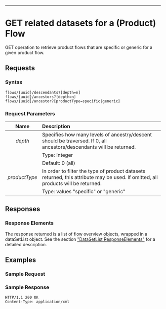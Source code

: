 ---

GET related datasets for a (Product) Flow
=========================================

GET operation to retrieve product flows that are specific or generic for
a given product flow.

Requests
--------

### Syntax

    flows/{uuid}/descendants?[depth=n]
    flows/{uuid}/ancestors?[depth=n]
    flows/{uuid}/ancestor?[productType=specific|generic]

### Request Parameters

| Name           | Description                                               |
| :------------: | :-------------------------------------------------------- |
| *depth*        | Specifies how many levels of ancestry/descent should be traversed. If 0, all ancestors/descendants will be returned. |
|                | Type: Integer                                             |
|                | Default: 0 (all)                                          |
| *productType*  | In order to filter the type of product datasets returned, this attribute may be used. If omitted, all products will be returned. |
|                | Type: values "specific" or "generic"                      |

Responses
---------

### Response Elements

The response returned is a list of flow overview objects, wrapped in a
dataSetList object. See the section
["DataSetList ResponseElements"](Service_API_Response_DatasetList.md)
for a detailed
description.

Examples
--------

### Sample Request

     

### Sample Response

    HTTP/1.1 200 OK
    Content-Type: application/xml

~~~~ {.myxml}
~~~~

